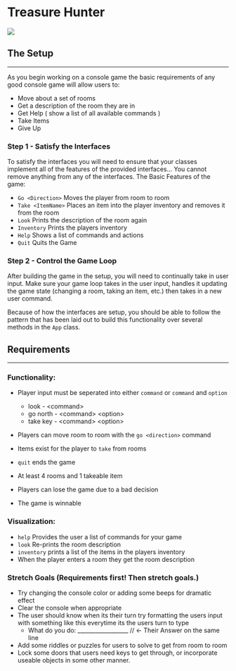 # Treasure Hunter
![](https://images.unsplash.com/photo-1501868984184-76121ed6a6e2?ixlib=rb-1.2.1&ixid=eyJhcHBfaWQiOjEyMDd9&auto=format&fit=crop&w=1950&q=80)
## The Setup
<hr>

As you begin working on a console game the basic requirements of any good console game will allow users to:
  - Move about a set of rooms
  - Get a description of the room they are in
  - Get Help ( show a list of all available commands )
  - Take Items
  - Give Up 

### Step 1 -  Satisfy the Interfaces 

To satisfy the interfaces you will need to ensure that your classes implement all of the features of the provided interfaces... You cannot remove anything from any of the interfaces. 
  The Basic Features of the game:
  - `Go <Direction>` Moves the player from room to room
  - `Take <ItemName>` Places an item into the player inventory and removes it from the room
  - `Look` Prints the description of the room again
  - `Inventory` Prints the players inventory
  - `Help` Shows a list of commands and actions
  - `Quit` Quits the Game

### Step 2 - Control the Game Loop
After building the game in the setup, you will need to continually take in user input. Make sure your game loop takes in the user input, handles it updating the game state (changing a room, taking an item, etc.) then takes in a new user command.

Because of how the interfaces are setup, you should be able to follow the pattern that has been laid out to build this functionality over several methods in the `App` class. 
  
## Requirements
<hr>

### Functionality: 
 - Player input must be seperated into either `command` or `command` and `option`

    - look - &lt;command&gt;
    - go north - &lt;command&gt; &lt;option&gt; 
    - take key - &lt;command&gt; &lt;option&gt;
 - Players can move room to room with the `go <direction>` command
 - Items exist for the player to `take` from rooms
 - `quit` ends the game
 - At least 4 rooms and 1 takeable item
 - Players can lose the game due to a bad decision
 - The game is winnable 

### Visualization: 
 - `help` Provides the user a list of commands for your game
 - `look` Re-prints the room description
 - `inventory` prints a list of the items in the players inventory
 -  When the player enters a room they get the room description
  
### Stretch Goals (Requirements first! Then stretch goals.)
- Try changing the console color or adding some beeps for dramatic effect
- Clear the console when appropriate
- The user should know when its their turn try formatting the users input with something like this everytime its the users turn to type
  - What do you do: __________________ // <- Their Answer on the same line
- Add some riddles or puzzles for users to solve to get from room to room
- Lock some doors that users need keys to get through, or incorporate useable objects in some other manner.

